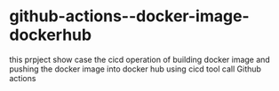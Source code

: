 # github-actions--docker-image-dockerhub
this prpject show case the cicd operation of building docker image and pushing the docker image into docker hub using cicd tool call Github actions
